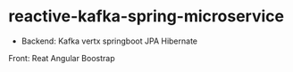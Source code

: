 # reactive-kafka-spring-microservice
* Backend:
Kafka
vertx
springboot
JPA
Hibernate

Front:
Reat
Angular
Boostrap
